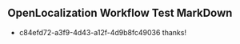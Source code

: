 ## OpenLocalization Workflow Test MarkDown
* c84efd72-a3f9-4d43-a12f-4d9b8fc49036 thanks!

<!--HONumber=Jul16_HO2-->


